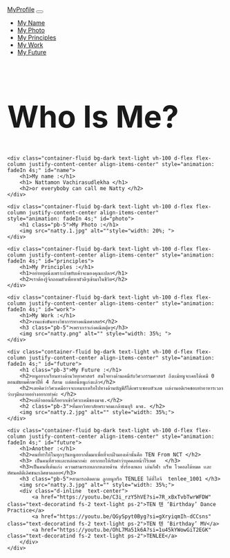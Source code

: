 <!DOCTYPE html>
<html lang="en">
<head>
    <meta charset="UTF-8">
    <meta name="viewport" content="width=device-width, initial-scale=1.0">
    <title>NATTAMON</title>
    <link href="https://cdn.jsdelivr.net/npm/bootstrap@5.3.2/dist/css/bootstrap.min.css" rel="stylesheet"
        integrity="sha384-EVSTQN3/azprG1Anm3QDgpJLIm9Nao0Yz1ztcQTwFspd3yD65VohhpuuCOmLASjC" crossorigin="anonymous">
    <script src="https://cdn.jsdelivr.net/npm/bootstrap@5.3.2/dist/js/bootstrap.bundle.min.js"
        integrity="sha384-MrcW6ZMFYlzcLA8Nl+NtUVF0sA7MsXsP1UyJoMp4YLEuNSfAP+JcXn/tWtIaxVXM"
        crossorigin="anonymous"></script>
</head>
<body>
    <nav class="navbar navbar-expand-sm navbar-dark bg-dark ">
        <div class="container-fluid">
            <a href="#" class="navbar-brand">MyProfile</a>
            <button class="navbar-toggler" type="button" data-bs-toggle="collapse" data-bs-target="#targetNav">
                <span class="navbar-toggler-icon"></span>
            </button>
            <div class="collapse navbar-collapse" id="targetNav">
                <ul class="navbar-nav ms-auto">
                    <li class="nav-item"><a href="#name" class="nav-link">My Name</a></li>
                    <li class="nav-item"><a href="#photo" class="nav-link">My Photo</a></li>
                    <li class="nav-item"><a href="#principles" class="nav-link">My Principles</a></li>
                    <li class="nav-item"><a href="#work" class="nav-link">My Work</a></li>
                    <li class="nav-item"><a href="#future" class="nav-link">My Future</a></li>
                </ul>
            </div>
        </div>
    </nav>
    <div class="container-fluid vh-100 d-flex flex-column  bg-dark text-light justify-content-center align-items-center" style="animation: fadeIn 4s;">
        <h1 style="font-size: 70px;">Who Is Me?</h1>
    </div>

    <div class="container-fluid bg-dark text-light vh-100 d-flex flex-column justify-content-center align-items-center" style="animation: fadeIn 4s;" id="name">
        <h1>My name :</h1>
        <h1> Nattamon Vachirasudlekha </h1>
        <h2>or everyboby can call me Natty </h2>
    </div>

    <div class="container-fluid bg-dark text-light vh-100 d-flex flex-column justify-content-center align-items-center"
    style="animation: fadeIn 4s;" id="photo">
        <h1 class="pb-5">My Photo :</h1>
        <img src="natty.1.jpg" alt=""style="width: 20%; ">
    </div>

    <div class="container-fluid bg-dark text-light vh-100 d-flex flex-column justify-content-center align-items-center" style="animation: fadeIn 4s;" id="principles">
        <h1>My Principles :</h1>
        <h1>อย่าหยุดนิ่งเพราะถ้าขยับเค้าจะมองคุณเเปลก</h1>
        <h2>เราต้องรู้จ้กถอมตัวเพื่อหาผัวดีๆเข้ามาในชีวิต</h2>
    </div>

    <div class="container-fluid bg-dark text-light vh-100 d-flex flex-column justify-content-center align-items-center" style="animation: fadeIn 4s;" id="work">
        <h1>My Work :</h1>
        <h2>งานเเข่งขันทางวิชาการทางคณิตศาสตร์</h2>
        <h3 class="pb-5">เพราะเราเก่งคณิตฝุดๆ</h3>
        <img src="natty.png" alt="" style="width: 35%; ">
    </div>

    <div class="container-fluid bg-dark text-light vh-100 d-flex flex-column justify-content-center align-items-center" style="animation: fadeIn 4s;" id="future">
        <h1 class="pb-3">My Future :</h1>
        <h2>หนูอยากเรียนทางด้านวิทยาศาสตร์ สนใจทางด้านเคมีกับวิศวกรรมศาสตร์ ถึงเเม้หนูจะเคยได้เคมี 0 ตอนมัธยมศึกษาปีที่ 4 ก็ตาม เเต่ตอนี้หนูเก่งเเล้ว</h2>
        <h2>เลยคิดว่าวิศวเคมีอาจจะเหมาะเหรือไปทางด้านบัญชีก็ได้เพราะชอบตัวเลข เเต่งานอดิเรคชอบทำอาหารเวลาว่างๆมีหลายอย่างอยากทำค่ะ </h2>
        <h2>เเต่ถ้าตอนนี้ก็อยากเข้าวิศวะเคมีของมจธ.</h2>
        <h2 class="pb-3">ที่มหาวิทยาลัยพระจอมเกล้าธนบุรี มจธ. </h2>
        <img src="natty.2.jpg" alt="" style="width: 35%;">
    </div>

    <div class="container-fluid bg-dark text-light vh-100 d-flex flex-column justify-content-center align-items-center" style="animation: fadeIn 4s;" id="future">
        <h1>Another :</h1>
        <h2>คนที่ทำให้ในทุกๆวันหนูอยากตื่มมาเพื่อที่จะเฝ้ามองเค้านั้นคือ TEN From NCT </h2>
        <h3> เป็นคนที่สวยเเละหล่อมากค่ะ อยากยกให้กับคำว่าบุคคลหน้าไร้เพศ   </h3>
        <h3>เป็นคนที่เต้นเก่ง ความสามารถหลากหลายด้าน ทั้งร้องเพลง เล่นกีฬา เเร็พ โวคอลได้หมด เเละทัศนคติดีเลิศชนะเลิศขาดลอย</h3>
        <h3 class="pb-5">สามารถติดตาม ลูกหนูหรือ TENLEE ได้ที่ไอจี  tenlee_1001 </h3>
        <img src="natty.3.jpg" alt="" style="width: 35%;">
        <div class="d-inline  text-center">
            <a href="https://youtu.be/C3i_rzY5hVE?si=7R_xBxTvbTwrWFDW" class="text-decoratind fs-2 text-light ps-2">TEN 텐 ‘Birthday’ Dance Practice</a>
            <a href="https://youtu.be/QGySpyt0Byg?si=gXryiqmIh-dCCsns" class="text-decoratind fs-2 text-light ps-2">TEN 텐 ‘Birthday’ MV</a>
            <a href="https://youtu.be/OhL7Ma51k6A?si=1u45kYWowGiT2EGK" class="text-decoratind fs-2 text-light ps-2">TENLEE</a>
        </div>
    </div>
</body>
</html>
